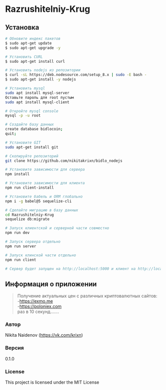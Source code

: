 # Razrushitelniy-Krug

## Установка

``` bash
# Обновите индекс пакетов
$ sudo apt-get update
$ sudo apt-get upgrade -y

# Установить CURL
$ sudo apt-get install curl

# Установить nodejs из репозитории
$ curl -sL https://deb.nodesource.com/setup_8.x | sudo -E bash -
$ sudo apt-get install -y nodejs

# Установить mysql
sudo apt install mysql-server
Оставьте пароль для root пустым
sudo apt install mysql-client

# Откройте mysql console
mysql -p -u root

# Создайте базу данных
create database bidlocoin;
quit;

# Установите GIT
sudo apt-get install git

# Скопируйте репозиторий
git clone https://github.com/nikitakrixn/bidlo_nodejs

# Установите зависимости для сервера
npm install

# Установите зависимости для клиента
npm run client-install

# Установите бабель и ORM глобально
npm i -g babel@5 sequelize-cli

# Сделайте миграцию в базу данных
cd Razrushitelniy-Krug
sequelize db:migrate

# Запуск клиентской и серверной части совместно
npm run dev

# Запуск сервера отдельно
npm run server

# Запуск клинской части отдельно
npm run client

# Сервер будет запущен на http://localhost:5000 и клиент на http://localhost:3000
```

## Информация о приложении
> Получение актуальных цен с различных криптовалютных сайтов: <br>
	-https://exmo.me   <br>
    -https://poloniex.com   <br> 
    раз в 10 секунд....... 
### Автор

Nikita Naidenov
(https://vk.com/krixn)

### Версия

0.1.0

### License

This project is licensed under the MIT License
